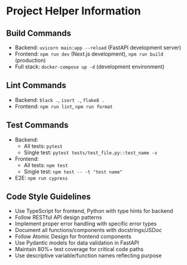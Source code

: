 # Project Helper Information

## Build Commands
- Backend: `uvicorn main:app --reload` (FastAPI development server)
- Frontend: `npm run dev` (Next.js development), `npm run build` (production)
- Full stack: `docker-compose up -d` (development environment)

## Lint Commands
- Backend: `black .`, `isort .`, `flake8 .`
- Frontend: `npm run lint`, `npm run format`

## Test Commands
- Backend: 
  - All tests: `pytest`
  - Single test: `pytest tests/test_file.py::test_name -v`
- Frontend:
  - All tests: `npm test`
  - Single test: `npm test -- -t "test name"`
- E2E: `npm run cypress`

## Code Style Guidelines
- Use TypeScript for frontend, Python with type hints for backend
- Follow RESTful API design patterns
- Implement proper error handling with specific error types
- Document all functions/components with docstrings/JSDoc
- Follow Atomic Design for frontend components
- Use Pydantic models for data validation in FastAPI
- Maintain 80%+ test coverage for critical code paths
- Use descriptive variable/function names reflecting purpose